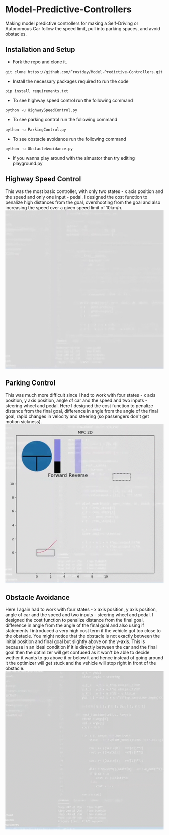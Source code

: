 # Model-Predictive-Controllers
Making model predictive controllers for making a Self-Driving or Autonomous Car follow the speed limit, pull into parking spaces, and avoid obstacles.

## Installation and Setup
* Fork the repo and clone it.
```
git clone https://github.com/Frostday/Model-Predictive-Controllers.git
```
* Install the necessary packages required to run the code
```
pip install requirements.txt
```
* To see highway speed control run the following command
```
python -u HighwaySpeedControl.py
```
* To see parking control run the following command
```
python -u ParkingControl.py
```
* To see obstacle avoidance run the following command
```
python -u ObstacleAvoidance.py
```
* If you wanna play around with the simuator then try editing playground.py

## Highway Speed Control
This was the most basic controller, with only two states - x axis position and the speed and only one input - pedal. I designed the cost function to penalize high distances from the goal, overshooting from the goal and also increasing the speed over a given speed limit of 10km/h. 
![](assets/speedcontrol.gif)

## Parking Control
This was much more difficult since I had to work with four states - x axis position, y axis position, angle of car and the speed and two inputs - steering wheel and pedal. Here I designed the cost function to penalize distance from the final goal, difference in angle from the angle of the final goal, rapid changes in velocity and steering (so passengers don't get motion sickness). 
![](assets/parkingcontrol.gif)

## Obstacle Avoidance
Here I again had to work with four states - x axis position, y axis position, angle of car and the speed and two inputs - steering wheel and pedal. I designed the cost function to penalize distance from the final goal, difference in angle from the angle of the final goal and also using if statements I introduced a very high cost term if the vehicle got too close to the obstacle. You might notice that the obstacle is not exactly between the initial position and final goal but slightly above on the y-axis. This is because in an ideal condition if it is directly between the car and the final goal then the optimizer will get confused as it won't be able to decide wether it wants to go above it or below it and hence instead of going around it the optimizer will get stuck and the vehicle will stop right in front of the obstacle. 
![](assets/obstacleavoidance.gif)
